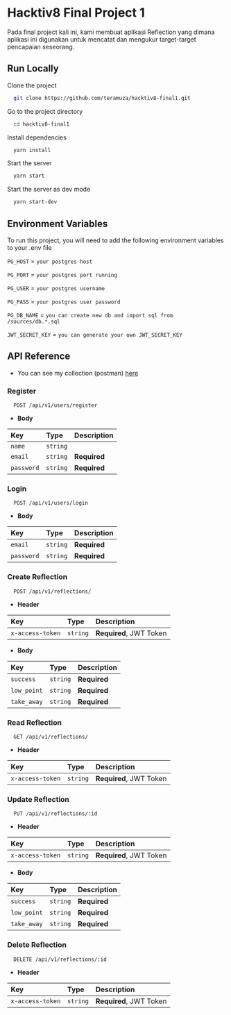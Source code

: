 
# Hacktiv8 Final Project 1

Pada final project kali ini, kami membuat aplikasi Reflection yang dimana aplikasi ini digunakan untuk mencatat dan mengukur target-target pencapaian seseorang.


## Run Locally

Clone the project

```bash
  git clone https://github.com/teramuza/hacktiv8-final1.git
```

Go to the project directory

```bash
  cd hacktiv8-final1
```

Install dependencies

```bash
  yarn install
```

Start the server

```bash
  yarn start
```

Start the server as dev mode

```bash
  yarn start-dev
```



## Environment Variables

To run this project, you will need to add the following environment variables to your .env file

`PG_HOST` = `your postgres host`

`PG_PORT` = `your postgres port running`

`PG_USER` = `your postgres username`

`PG_PASS` = `your postgres user password`

`PG_DB_NAME` = `you can create new db and import sql from /sources/db.*.sql`

`JWT_SECRET_KEY` = `you can generate your own JWT_SECRET_KEY`




## API Reference

- You can see my collection (postman) [here](https://www.getpostman.com/collections/e85afb4dedcb6e4c768c) 

### Register

```http
  POST /api/v1/users/register
```

- **Body**

| Key | Type     | Description                |
| :-------- | :------- | :------------------------- |
| `name` | `string` | |
| `email` | `string` | **Required** |
| `password` | `string` | **Required** |


### Login

```http
  POST /api/v1/users/login
```

- **Body**

| Key | Type     | Description                       |
| :-------- | :------- | :-------------------------------- |
| `email`      | `string` | **Required** |
| `password`      | `string` | **Required** |

### Create Reflection

```http
  POST /api/v1/reflections/
```

- **Header**

| Key | Type     | Description                       |
| :-------- | :------- | :-------------------------------- |
| `x-access-token`      | `string` | **Required**, JWT Token |

- **Body**

| Key | Type     | Description                       |
| :-------- | :------- | :-------------------------------- |
| `success`      | `string` | **Required** |
| `low_point`      | `string` | **Required** |
| `take_away`      | `string` | **Required** |

### Read Reflection

```http
  GET /api/v1/reflections/
```

- **Header**

| Key | Type     | Description                       |
| :-------- | :------- | :-------------------------------- |
| `x-access-token`      | `string` | **Required**, JWT Token |

### Update Reflection

```http
  PUT /api/v1/reflections/:id
```

- **Header**

| Key | Type     | Description                       |
| :-------- | :------- | :-------------------------------- |
| `x-access-token`      | `string` | **Required**, JWT Token |

- **Body**

| Key | Type     | Description                       |
| :-------- | :------- | :-------------------------------- |
| `success`      | `string` | **Required** |
| `low_point`      | `string` | **Required** |
| `take_away`      | `string` | **Required** |

### Delete Reflection

```http
  DELETE /api/v1/reflections/:id
```

- **Header**

| Key | Type     | Description                       |
| :-------- | :------- | :-------------------------------- |
| `x-access-token`      | `string` | **Required**, JWT Token |
